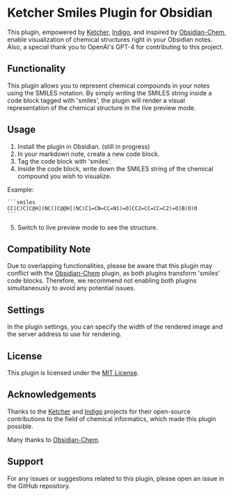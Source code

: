# Ketcher Smiles Plugin for Obsidian

This plugin, empowered by [Ketcher](https://github.com/epam/ketcher), [Indigo](https://github.com/epam/Indigo), and inspired by [Obsidian-Chem](https://github.com/Acylation/obsidian-chem), enable visualization of chemical structures right in your Obsidian notes. Also, a special thank you to OpenAI's GPT-4 for contributing to this project.

## Functionality
This plugin allows you to represent chemical compounds in your notes using the SMILES notation. By simply writing the SMILES string inside a code block tagged with 'smiles', the plugin will render a visual representation of the chemical structure in the live preview mode.

## Usage
1. Install the plugin in Obsidian. (still in progress)
2. In your markdown note, create a new code block.
3. Tag the code block with 'smiles'.
4. Inside the code block, write down the SMILES string of the chemical compound you wish to visualize.

Example:

    ```smiles
    CC(C)C[C@H](NC([C@@H](NC(C1=CN=CC=N1)=O)CC2=CC=CC=C2)=O)B(O)O
    ```

5. Switch to live preview mode to see the structure.

## Compatibility Note
Due to overlapping functionalities, please be aware that this plugin may conflict with the [Obsidian-Chem](https://github.com/Acylation/obsidian-chem) plugin, as both plugins transform 'smiles' code blocks. Therefore, we recommend not enabling both plugins simultaneously to avoid any potential issues.

## Settings
In the plugin settings, you can specify the width of the rendered image and the server address to use for rendering.

## License
This plugin is licensed under the [MIT License](https://choosealicense.com/licenses/mit/).

## Acknowledgements
Thanks to the [Ketcher](https://github.com/epam/ketcher) and [Indigo](https://github.com/epam/Indigo) projects for their open-source contributions to the field of chemical informatics, which made this plugin possible.

Many thanks to [Obsidian-Chem](https://github.com/Acylation/obsidian-chem).

## Support
For any issues or suggestions related to this plugin, please open an issue in the GitHub repository.